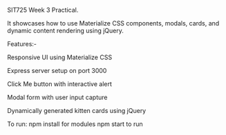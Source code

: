 SIT725 Week 3 Practical.

It showcases how to use Materialize CSS components, modals, cards, and dynamic content rendering using jQuery.

Features:-

Responsive UI using Materialize CSS

Express server setup on port 3000

Click Me button with interactive alert

Modal form with user input capture

Dynamically generated kitten cards using jQuery

To run:
npm install for modules
npm start to run
